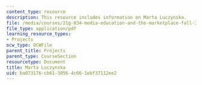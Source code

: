```yaml
---
content_type: resource
description: This resource includes information on Marta Luczynska.
file: /media/courses/21g-034-media-education-and-the-marketplace-fall-2005/ba073176cb6130564c661ebf37112ee2_MIT21G_034F05_wsismartaluc.pdf
file_type: application/pdf
learning_resource_types:
- Projects
ocw_type: OCWFile
parent_title: Projects
parent_type: CourseSection
resourcetype: Document
title: Marta Luczynska
uid: ba073176-cb61-3056-4c66-1ebf37112ee2
---
```

